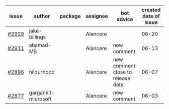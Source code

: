 | issue | author | package | assignee | bot advice | created date of issue | target release date | date from target |
| ------ | ------ | ------ | ------ | ------ | ------ | ------ | :-----: |
| [#2928](https://github.com/Azure/sdk-release-request/issues/2928) | jake-billings |  | Alancere |  | 06-20 | 06-27 |  |
| [#2911](https://github.com/Azure/sdk-release-request/issues/2911) | ahamad-MS |  | Alancere | new comment. | 06-13 | 06-15 |  |
| [#2896](https://github.com/Azure/sdk-release-request/issues/2896) | hildurhodd |  | Alancere | new comment. close to release date.  | 06-07 | 06-21 | 0 |
| [#2877](https://github.com/Azure/sdk-release-request/issues/2877) | gargankit-microsoft |  | Alancere | new comment. | 06-03 | 06-30 |  |

